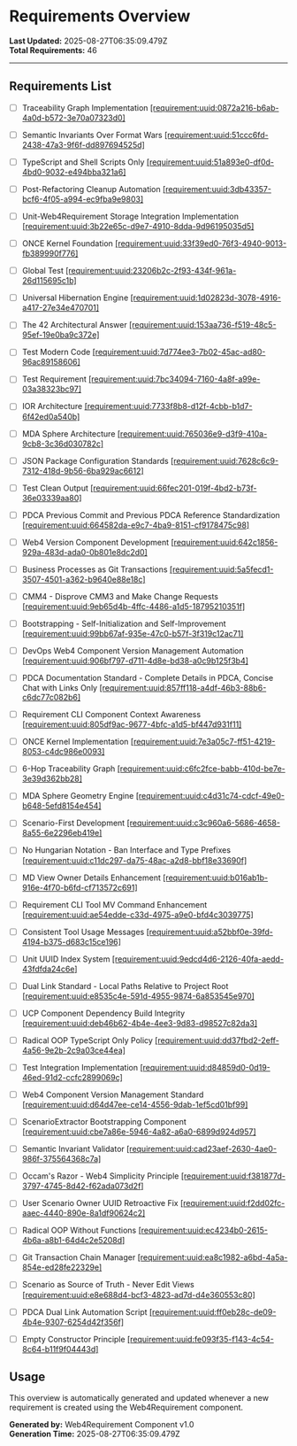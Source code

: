 # Requirements Overview

**Last Updated:** 2025-08-27T06:35:09.479Z  
**Total Requirements:** 46

---


## Requirements List

- [ ] Traceability Graph Implementation [[requirement:uuid:0872a216-b6ab-4a0d-b572-3e70a07323d0]](0872a216-b6ab-4a0d-b572-3e70a07323d0.requirement.md)

- [ ] Semantic Invariants Over Format Wars [[requirement:uuid:51ccc6fd-2438-47a3-9f6f-dd897694525d]](51ccc6fd-2438-47a3-9f6f-dd897694525d.requirement.md)

- [ ] TypeScript and Shell Scripts Only [[requirement:uuid:51a893e0-df0d-4bd0-9032-e494bba321a6]](51a893e0-df0d-4bd0-9032-e494bba321a6.requirement.md)

- [ ] Post-Refactoring Cleanup Automation [[requirement:uuid:3db43357-bcf6-4f05-a994-ec9fba9e9803]](3db43357-bcf6-4f05-a994-ec9fba9e9803.requirement.md)

- [ ] Unit-Web4Requirement Storage Integration Implementation [[requirement:uuid:3b22e65c-d9e7-4910-8dda-9d96195035d5]](3b22e65c-d9e7-4910-8dda-9d96195035d5.requirement.md)

- [ ] ONCE Kernel Foundation [[requirement:uuid:33f39ed0-76f3-4940-9013-fb389990f776]](33f39ed0-76f3-4940-9013-fb389990f776.requirement.md)

- [ ] Global Test [[requirement:uuid:23206b2c-2f93-434f-961a-26d115695c1b]](23206b2c-2f93-434f-961a-26d115695c1b.requirement.md)

- [ ] Universal Hibernation Engine [[requirement:uuid:1d02823d-3078-4916-a417-27e34e470701]](1d02823d-3078-4916-a417-27e34e470701.requirement.md)

- [ ] The 42 Architectural Answer [[requirement:uuid:153aa736-f519-48c5-95ef-19e0ba9c372e]](153aa736-f519-48c5-95ef-19e0ba9c372e.requirement.md)

- [ ] Test Modern Code [[requirement:uuid:7d774ee3-7b02-45ac-ad80-96ac89158606]](7d774ee3-7b02-45ac-ad80-96ac89158606.requirement.md)

- [ ] Test Requirement [[requirement:uuid:7bc34094-7160-4a8f-a99e-03a38323bc97]](7bc34094-7160-4a8f-a99e-03a38323bc97.requirement.md)

- [ ] IOR Architecture [[requirement:uuid:7733f8b8-d12f-4cbb-b1d7-6f42ed0a540b]](7733f8b8-d12f-4cbb-b1d7-6f42ed0a540b.requirement.md)

- [ ] MDA Sphere Architecture [[requirement:uuid:765036e9-d3f9-410a-9cb8-3c36d030782c]](765036e9-d3f9-410a-9cb8-3c36d030782c.requirement.md)

- [ ] JSON Package Configuration Standards [[requirement:uuid:7628c6c9-7312-418d-9b56-6ba929ac6612]](7628c6c9-7312-418d-9b56-6ba929ac6612.requirement.md)

- [ ] Test Clean Output [[requirement:uuid:66fec201-019f-4bd2-b73f-36e03339aa80]](66fec201-019f-4bd2-b73f-36e03339aa80.requirement.md)

- [ ] PDCA Previous Commit and Previous PDCA Reference Standardization [[requirement:uuid:664582da-e9c7-4ba9-8151-cf9178475c98]](664582da-e9c7-4ba9-8151-cf9178475c98.requirement.md)

- [ ] Web4 Version Component Development [[requirement:uuid:642c1856-929a-483d-ada0-0b801e8dc2d0]](642c1856-929a-483d-ada0-0b801e8dc2d0.requirement.md)

- [ ] Business Processes as Git Transactions [[requirement:uuid:5a5fecd1-3507-4501-a362-b9640e88e18c]](5a5fecd1-3507-4501-a362-b9640e88e18c.requirement.md)

- [ ] CMM4 - Disprove CMM3 and Make Change Requests [[requirement:uuid:9eb65d4b-4ffc-4486-a1d5-18795210351f]](9eb65d4b-4ffc-4486-a1d5-18795210351f.requirement.md)

- [ ] Bootstrapping - Self-Initialization and Self-Improvement [[requirement:uuid:99bb67af-935e-47c0-b57f-3f319c12ac71]](99bb67af-935e-47c0-b57f-3f319c12ac71.requirement.md)

- [ ] DevOps Web4 Component Version Management Automation [[requirement:uuid:906bf797-d711-4d8e-bd38-a0c9b125f3b4]](906bf797-d711-4d8e-bd38-a0c9b125f3b4.requirement.md)

- [ ] PDCA Documentation Standard - Complete Details in PDCA, Concise Chat with Links Only [[requirement:uuid:857ff118-a4df-46b3-88b6-c6dc77c082b6]](857ff118-a4df-46b3-88b6-c6dc77c082b6.requirement.md)

- [ ] Requirement CLI Component Context Awareness [[requirement:uuid:805df9ac-9677-4bfc-a1d5-bf447d931f11]](805df9ac-9677-4bfc-a1d5-bf447d931f11.requirement.md)

- [ ] ONCE Kernel Implementation [[requirement:uuid:7e3a05c7-ff51-4219-8053-c4dc986e0093]](7e3a05c7-ff51-4219-8053-c4dc986e0093.requirement.md)

- [ ] 6-Hop Traceability Graph [[requirement:uuid:c6fc2fce-babb-410d-be7e-3e39d362bb28]](c6fc2fce-babb-410d-be7e-3e39d362bb28.requirement.md)

- [ ] MDA Sphere Geometry Engine [[requirement:uuid:c4d31c74-cdcf-49e0-b648-5efd8154e454]](c4d31c74-cdcf-49e0-b648-5efd8154e454.requirement.md)

- [ ] Scenario-First Development [[requirement:uuid:c3c960a6-5686-4658-8a55-6e2296eb419e]](c3c960a6-5686-4658-8a55-6e2296eb419e.requirement.md)

- [ ] No Hungarian Notation - Ban Interface and Type Prefixes [[requirement:uuid:c11dc297-da75-48ac-a2d8-bbf18e33690f]](c11dc297-da75-48ac-a2d8-bbf18e33690f.requirement.md)

- [ ] MD View Owner Details Enhancement [[requirement:uuid:b016ab1b-916e-4f70-b6fd-cf713572c691]](b016ab1b-916e-4f70-b6fd-cf713572c691.requirement.md)

- [ ] Requirement CLI Tool MV Command Enhancement [[requirement:uuid:ae54edde-c33d-4975-a9e0-bfd4c3039775]](ae54edde-c33d-4975-a9e0-bfd4c3039775.requirement.md)

- [ ] Consistent Tool Usage Messages [[requirement:uuid:a52bbf0e-39fd-4194-b375-d683c15ce196]](a52bbf0e-39fd-4194-b375-d683c15ce196.requirement.md)

- [ ] Unit UUID Index System [[requirement:uuid:9edcd4d6-2126-40fa-aedd-43fdfda24c6e]](9edcd4d6-2126-40fa-aedd-43fdfda24c6e.requirement.md)

- [ ] Dual Link Standard - Local Paths Relative to Project Root [[requirement:uuid:e8535c4e-591d-4955-9874-6a853545e970]](e8535c4e-591d-4955-9874-6a853545e970.requirement.md)

- [ ] UCP Component Dependency Build Integrity [[requirement:uuid:deb46b62-4b4e-4ee3-9d83-d98527c82da3]](deb46b62-4b4e-4ee3-9d83-d98527c82da3.requirement.md)

- [ ] Radical OOP TypeScript Only Policy [[requirement:uuid:dd37fbd2-2eff-4a56-9e2b-2c9a03ce44ea]](dd37fbd2-2eff-4a56-9e2b-2c9a03ce44ea.requirement.md)

- [ ] Test Integration Implementation [[requirement:uuid:d84859d0-0d19-46ed-91d2-ccfc2899069c]](d84859d0-0d19-46ed-91d2-ccfc2899069c.requirement.md)

- [ ] Web4 Component Version Management Standard [[requirement:uuid:d64d47ee-ce14-4556-9dab-1ef5cd01bf99]](d64d47ee-ce14-4556-9dab-1ef5cd01bf99.requirement.md)

- [ ] ScenarioExtractor Bootstrapping Component [[requirement:uuid:cbe7a86e-5946-4a82-a6a0-6899d924d957]](cbe7a86e-5946-4a82-a6a0-6899d924d957.requirement.md)

- [ ] Semantic Invariant Validator [[requirement:uuid:cad23aef-2630-4ae0-986f-375564368c7a]](cad23aef-2630-4ae0-986f-375564368c7a.requirement.md)

- [ ] Occam's Razor - Web4 Simplicity Principle [[requirement:uuid:f381877d-3797-4745-8d42-f62ada073d2f]](f381877d-3797-4745-8d42-f62ada073d2f.requirement.md)

- [ ] User Scenario Owner UUID Retroactive Fix [[requirement:uuid:f2dd02fc-aaec-4440-890e-8a1df90624c2]](f2dd02fc-aaec-4440-890e-8a1df90624c2.requirement.md)

- [ ] Radical OOP Without Functions [[requirement:uuid:ec4234b0-2615-4b6a-a8b1-64d4c2e5208d]](ec4234b0-2615-4b6a-a8b1-64d4c2e5208d.requirement.md)

- [ ] Git Transaction Chain Manager [[requirement:uuid:ea8c1982-a6bd-4a5a-854e-ed28fe22329e]](ea8c1982-a6bd-4a5a-854e-ed28fe22329e.requirement.md)

- [ ] Scenario as Source of Truth - Never Edit Views [[requirement:uuid:e8e688d4-bcf3-4823-ad7d-d4e360553c80]](e8e688d4-bcf3-4823-ad7d-d4e360553c80.requirement.md)

- [ ] PDCA Dual Link Automation Script [[requirement:uuid:ff0eb28c-de09-4b4e-9307-6254d42f356f]](ff0eb28c-de09-4b4e-9307-6254d42f356f.requirement.md)

- [ ] Empty Constructor Principle [[requirement:uuid:fe093f35-f143-4c54-8c64-b11f9f04443d]](fe093f35-f143-4c54-8c64-b11f9f04443d.requirement.md)


## Usage

This overview is automatically generated and updated whenever a new requirement is created using the Web4Requirement component.

**Generated by:** Web4Requirement Component v1.0  
**Generation Time:** 2025-08-27T06:35:09.479Z

